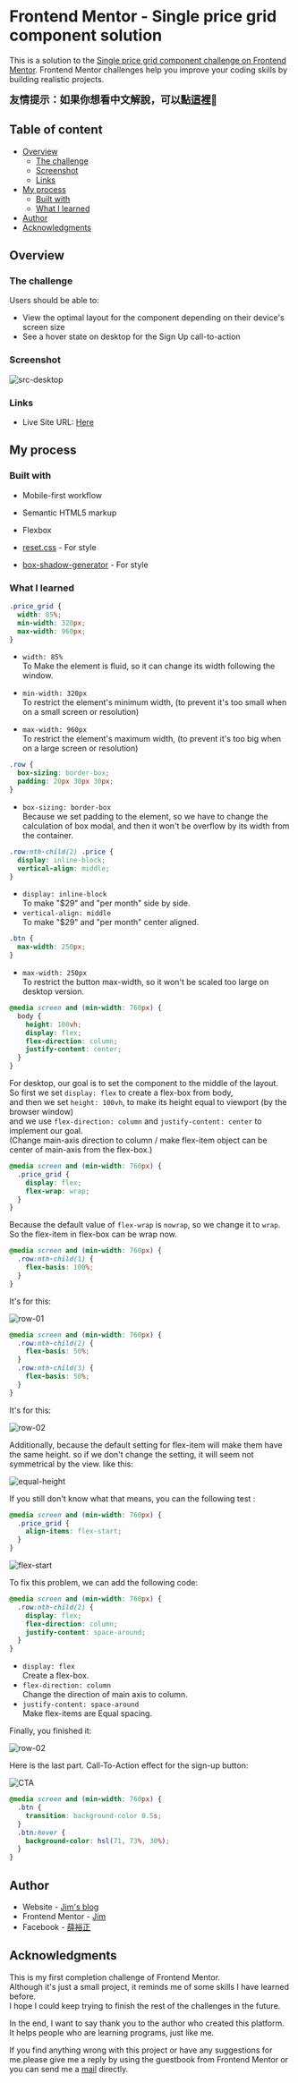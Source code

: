 # Frontend Mentor - Single price grid component solution

This is a solution to the [Single price grid component challenge on Frontend Mentor](https://www.frontendmentor.io/challenges/single-price-grid-component-5ce41129d0ff452fec5abbbc). Frontend Mentor challenges help you improve your coding skills by building realistic projects.

**<font size="4">友情提示：如果你想看中文解說，可以點[這裡](https://github.com/jubeatt/single-price-grid-component/blob/master/README-zh.md)🎉</font>**

## Table of content

- [Overview](#overview)
  - [The challenge](#the-challenge)
  - [Screenshot](#screenshot)
  - [Links](#links)
- [My process](#my-process)
  - [Built with](#built-with)
  - [What I learned](#what-i-learned)
- [Author](#author)
- [Acknowledgments](#acknowledgments)

## Overview

### The challenge

Users should be able to:

- View the optimal layout for the component depending on their device's screen size
- See a hover state on desktop for the Sign Up call-to-action

### Screenshot

![src-desktop](README-img/src-desktop.jpg)

### Links

- Live Site URL: [Here](https://jubeatt.github.io/single-price-grid-component/)

## My process

### Built with

- Mobile-first workflow
- Semantic HTML5 markup
- Flexbox

- [reset.css](https://meyerweb.com/eric/tools/css/reset/) - For style
- [box-shadow-generator](https://html-css-js.com/css/generator/box-shadow/) - For style

### What I learned

```css
.price_grid {
  width: 85%;
  min-width: 320px;
  max-width: 960px;
}
```

- `width: 85%`  
  To Make the element is fluid, so it can change its width following the window.

- `min-width: 320px`  
  To restrict the element's minimum width, (to prevent it's too small when on a small screen or resolution)

- `max-width: 960px`  
  To restrict the element's maximum width, (to prevent it's too big when on a large screen or resolution)

```css
.row {
  box-sizing: border-box;
  padding: 20px 30px 30px;
}
```

- `box-sizing: border-box`  
  Because we set padding to the element, so we have to change the calculation of box modal, and then it won't be overflow by its width from the container.

```css
.row:nth-child(2) .price {
  display: inline-block;
  vertical-align: middle;
}
```

- `display: inline-block`  
  To make "$29" and "per month" side by side.
- `vertical-align: middle`  
  To make "$29" and "per month" center aligned.

```css
.btn {
  max-width: 250px;
}
```

- `max-width: 250px`  
  To restrict the button max-width, so it won't be scaled too
  large on desktop version.

```css
@media screen and (min-width: 760px) {
  body {
    height: 100vh;
    display: flex;
    flex-direction: column;
    justify-content: center;
  }
}
```

For desktop, our goal is to set the component to the middle of the layout.  
So first we set `display: flex` to create a flex-box from body,  
and then we set `height: 100vh`, to make its height equal to viewport (by the browser window)  
and we use `flex-direction: column` and `justify-content: center` to implement our goal.  
(Change main-axis direction to column / make flex-item object can be center of main-axis from the flex-box.)

```css
@media screen and (min-width: 760px) {
  .price_grid {
    display: flex;
    flex-wrap: wrap;
  }
}
```

Because the default value of `flex-wrap` is `nowrap`, so we change it to `wrap`.  
So the flex-item in flex-box can be wrap now.

```css
@media screen and (min-width: 760px) {
  .row:nth-child(1) {
    flex-basis: 100%;
  }
}
```

It's for this:

![row-01](README-img/row-01.jpg)

```css
@media screen and (min-width: 760px) {
  .row:nth-child(2) {
    flex-basis: 50%;
  }
  .row:nth-child(3) {
    flex-basis: 50%;
  }
}
```

It's for this:

![row-02](README-img/row-02.jpg)

Additionally, because the default setting for flex-item will make them have the same height. so if we don't change the setting, it will seem not symmetrical by the view. like this:

![equal-height](README-img/equal-height.jpg)

If you still don't know what that means, you can the following test :

```css
@media screen and (min-width: 760px) {
  .price_grid {
    align-items: flex-start;
  }
}
```

![flex-start](README-img/flex-start.jpg)

To fix this problem, we can add the following code:

```css
@media screen and (min-width: 760px) {
  .row:nth-child(2) {
    display: flex;
    flex-direction: column;
    justify-content: space-around;
  }
}
```

- `display: flex`  
  Create a flex-box.
- `flex-direction: column`  
  Change the direction of main axis to column.
- `justify-content: space-around`  
  Make flex-items are Equal spacing.

Finally, you finished it:

![row-02](README-img/row-02.jpg)

Here is the last part. Call-To-Action effect for the sign-up button:

![CTA](README-img/CTA.gif)

```css
@media screen and (min-width: 760px) {
  .btn {
    transition: background-color 0.5s;
  }
  .btn:hover {
    background-color: hsl(71, 73%, 30%);
  }
}
```

## Author

- Website - [Jim's blog](https://jubeatt.github.io/)
- Frontend Mentor - [Jim](https://www.frontendmentor.io/profile/jubeatt)
- Facebook - [薛裕正](https://www.facebook.com/profile.php?id=100003593580513)

## Acknowledgments

This is my first completion challenge of Frontend Mentor.  
Although it's just a small project, it reminds me of some skills I have learned before.  
I hope I could keep trying to finish the rest of the challenges in the future.

In the end, I want to say thank you to the author who created this platform.  
It helps people who are learning programs, just like me.

If you find anything wrong with this project or have any suggestions for me.please give me a reply by using the guestbook from Frontend Mentor or you can send me a [mail](mailto:jimdevelopesite) directly.
